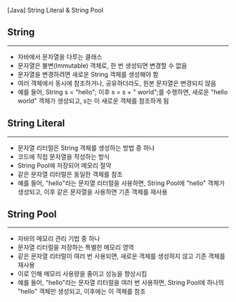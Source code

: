[Java] String Literal & String Pool

## String
<hr>

- 자바에서 문자열을 다루는 클래스
- 문자열은 불변(Immutable) 객체로, 한 번 생성되면 변경할 수 없음
- 문자열을 변경하려면 새로운 String 객체를 생성해야 함
- 여러 객체에서 동시에 참조하거나, 공유하더라도, 원본 문자열은 변경되지 않음 
- 예를 들어, String s = "hello"; 이후 s = s + " world";를 수행하면, 새로운 "hello world" 객체가 생성되고, s는 이 새로운 객체를 참조하게 됨


## String Literal
<hr>

- 문자열 리터럴은 String 객체를 생성하는 방법 중 하나
- 코드에 직접 문자열을 작성하는 방식
- String Pool에 저장되어 메모리 절약
- 같은 문자열 리터럴은 동일한 객체를 참조
- 예를 들어, "hello"라는 문자열 리터럴을 사용하면, String Pool에 "hello" 객체가 생성되고, 이후 같은 문자열을 사용하면 기존 객체를 재사용


## String Pool
<hr>

- 자바의 메모리 관리 기법 중 하나
- 문자열 리터럴을 저장하는 특별한 메모리 영역
- 같은 문자열 리터럴이 여러 번 사용되면, 새로운 객체를 생성하지 않고 기존 객체를 재사용
- 이로 인해 메모리 사용량을 줄이고 성능을 향상시킴
- 예를 들어, "hello"라는 문자열 리터럴을 여러 번 사용하면, String Pool에 하나의 "hello" 객체만 생성되고, 이후에는 이 객체를 참조
